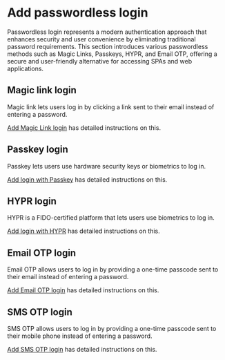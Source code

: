 # Add passwordless login

Passwordless login represents a modern authentication approach that enhances security and user convenience by eliminating traditional password requirements. This section introduces various passwordless methods such as Magic Links, Passkeys, HYPR, and Email OTP, offering a secure and user-friendly alternative for accessing SPAs and web applications.

## Magic link login

Magic link lets users log in by clicking a link sent to their email instead of entering a password.

[Add Magic Link login]({{base_path}}/guides/authentication/passwordless-login/add-passwordless-login-with-magic-link/) has detailed instructions on this.

## Passkey login

Passkey lets users use hardware security keys or biometrics to log in.

[Add login with Passkey]({{base_path}}/guides/authentication/passwordless-login/add-passwordless-login-with-passkey/) has detailed instructions on this.

## HYPR login

HYPR is a FIDO-certified platform that lets users use biometrics to log in.

[Add login with HYPR]({{base_path}}/guides/authentication/passwordless-login/add-passwordless-login-with-hypr/) has detailed instructions on this.

## Email OTP login

Email OTP allows users to log in by providing a one-time passcode sent to their email instead of entering a password.

[Add Email OTP login]({{base_path}}/guides/authentication/passwordless-login/add-passwordless-login-with-email-otp/) has detailed instructions on this.

## SMS OTP login

SMS OTP allows users to log in by providing a one-time passcode sent to their mobile phone instead of entering a password.

[Add SMS OTP login]({{base_path}}/guides/authentication/passwordless-login/add-passwordless-login-with-sms-otp/) has detailed instructions on this.
